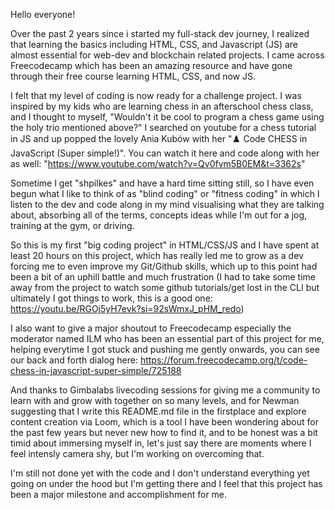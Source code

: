 Hello everyone!

Over the past 2 years since i started my full-stack dev journey, I realized that learning the basics including HTML, CSS, and Javascript (JS) are almost essential for web-dev and blockchain related projects.  I came across Freecodecamp which has been an amazing resource and have gone through their free course learning HTML, CSS, and now JS.  

I felt that my level of coding is now ready for a challenge project.  I was inspired by my kids who are learning chess in an afterschool chess class, and I thought to myself, "Wouldn't it be cool to program a chess game using the holy trio mentioned above?"  I searched on youtube for a chess tutorial in JS and up popped the lovely Ania Kubów with her "♟️ Code CHESS in JavaScript (Super simple!)".  You can watch it here and code along with her as well: "https://www.youtube.com/watch?v=Qv0fvm5B0EM&t=3362s"  

Sometime I get "shpilkes" and have a hard time sitting still, so I have even begun what I like to think of as "blind coding" or "fitness coding" in which I listen to the dev and code along in my mind visualising what they are talking about, absorbing all of the terms, concepts ideas while I'm out for a jog, training at the gym, or driving.  

So this is my first "big coding project" in HTML/CSS/JS and I have spent at least 20 hours on this project, which has really led me to grow as a dev forcing me to even improve my Git/Github skills, which up to this point had been a bit of an uphill battle and much frustration (I had to take some time away from the project to watch some github tutorials/get lost in the CLI but ultimately I got things to work, this is a good one: https://youtu.be/RGOj5yH7evk?si=92sWmxJ_pHM_redo)  

I also want to give a major shoutout to Freecodecamp especially the moderator named ILM who has been an essential part of this project for me, helping everytime I got stuck and pushing me gently onwards, you can see our back and forth dialog here: https://forum.freecodecamp.org/t/code-chess-in-javascript-super-simple/725188

And thanks to Gimbalabs livecoding sessions for giving me a community to learn with and grow with together on so many levels, and for Newman suggesting that I write this README.md file in the firstplace and explore content creation via Loom, which is a tool I have been wondering about for the past few years but never new how to find it, and to be honest was a bit timid about immersing myself in, let's just say there are moments where I feel intensly camera shy, but I'm working on overcoming that.

I'm still not done yet with the code and I don't understand everything yet going on under the hood but I'm getting there and I feel that this project has been a major milestone and accomplishment for me.